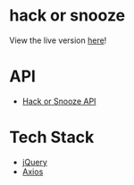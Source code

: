 # hack or snooze
View the live version [here](https://sellersss.github.io/jservice-jeopardy)!

# API
* [Hack or Snooze API](https://github.com/rithmschool/hack-or-snooze-api-v3)

# Tech Stack
* [jQuery](https://github.com/jquery/jquery)
* [Axios](https://github.com/axios/axios)
